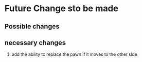 # Future Change sto be made

## Possible changes


## necessary changes

1. add the ability to replace the pawn if it moves to the other side
